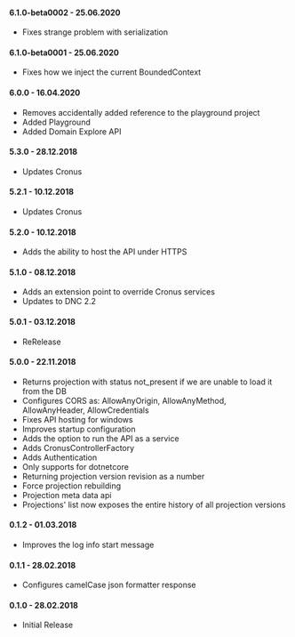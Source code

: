 #### 6.1.0-beta0002 - 25.06.2020
* Fixes strange problem with serialization

#### 6.1.0-beta0001 - 25.06.2020
* Fixes how we inject the current BoundedContext

#### 6.0.0 - 16.04.2020
* Removes accidentally added reference to the playground project
* Added Playground
* Added Domain Explore API

#### 5.3.0 - 28.12.2018
* Updates Cronus

#### 5.2.1 - 10.12.2018
* Updates Cronus

#### 5.2.0 - 10.12.2018
* Adds the ability to host the API under HTTPS

#### 5.1.0 - 08.12.2018
* Adds an extension point to override Cronus services
* Updates to DNC 2.2

#### 5.0.1 - 03.12.2018
* ReRelease

#### 5.0.0 - 22.11.2018
* Returns projection with status not_present if we are unable to load it from the DB
* Configures CORS as: AllowAnyOrigin, AllowAnyMethod, AllowAnyHeader, AllowCredentials
* Fixes API hosting for windows
* Improves startup configuration
* Adds the option to run the API as a service
* Adds CronusControllerFactory 
* Adds Authentication 
* Only supports for dotnetcore
* Returning projection version revision as a number
* Force projection rebuilding
* Projection meta data api
* Projections' list now exposes the entire history of all projection versions

#### 0.1.2 - 01.03.2018
* Improves the log info start message

#### 0.1.1 - 28.02.2018
* Configures camelCase json formatter response

#### 0.1.0 - 28.02.2018
* Initial Release

